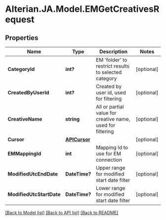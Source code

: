 # Alterian.JA.Model.EMGetCreativesRequest

## Properties

Name | Type | Description | Notes
------------ | ------------- | ------------- | -------------
**CategoryId** | **int?** | EM &#39;folder&#39; to restrict results to selected category | [optional] 
**CreatedByUserId** | **int?** | Created by user id, used for filtering | [optional] 
**CreativeName** | **string** | All or partial value for creative name, used for filtering | [optional] 
**Cursor** | [**APICursor**](APICursor.md) |  | [optional] 
**EMMappingId** | **int** | Mapping Id to use for EM connection | [optional] 
**ModifiedUtcEndDate** | **DateTime?** | Upper range for modified start date filter | [optional] 
**ModifiedUtcStartDate** | **DateTime?** | Lower range for modified start date filter | [optional] 

[[Back to Model list]](../README.md#documentation-for-models) [[Back to API list]](../README.md#documentation-for-api-endpoints) [[Back to README]](../README.md)

